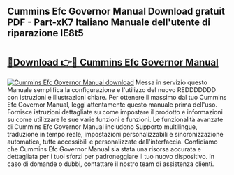 ## Cummins Efc Governor Manual Download gratuit PDF - Part-xK7 Italiano Manuale dell'utente di riparazione IE8t5

# <h2><a href="http://dfaowds.blite.top/?on=Cummins+Efc+Governor+Manual">🔗Download 👉🔴 Cummins Efc Governor Manual</a></h2>

[![Cummins Efc Governor Manual download](https://i.imgur.com/lujVjoI.png)](http://dfaowds.blite.top/?on=Cummins+Efc+Governor+Manual)
Messa in servizio questo Manuale semplifica la configurazione e l'utilizzo del nuovo REDDDDDDD con istruzioni e illustrazioni chiare. Per ottenere il massimo dal tuo Cummins Efc Governor Manual, leggi attentamente questo manuale prima dell'uso. Fornisce istruzioni dettagliate su come impostare il prodotto e informazioni su come utilizzare le sue varie funzioni e funzioni. Le funzionalità avanzate di Cummins Efc Governor Manual includono Supporto multilingue, traduzione in tempo reale, impostazioni personalizzabili e sincronizzazione automatica, tutte accessibili e personalizzate dall'interfaccia. Confidiamo che Cummins Efc Governor Manual sia stata una risorsa accurata e dettagliata per i tuoi sforzi per padroneggiare il tuo nuovo dispositivo. In caso di domande o dubbi, contattare il nostro team di assistenza clienti.
